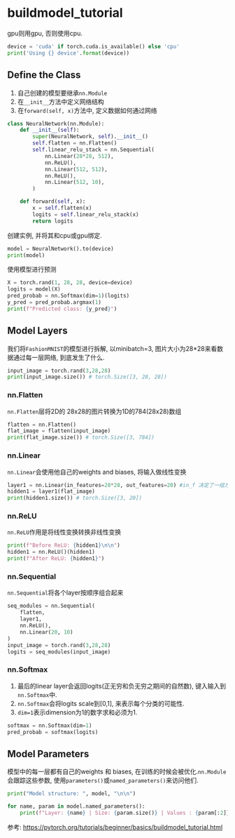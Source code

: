 # buildmodel_tutorial

gpu则用gpu, 否则使用cpu.
```python
device = 'cuda' if torch.cuda.is_available() else 'cpu'
print('Using {} device'.format(device))
```
## Define the Class

1. 自己创建的模型要继承`nn.Module`
2. 在`__init__`方法中定义网络结构
3. 在`forward(self, x)`方法中, 定义数据如何通过网络

```python
class NeuralNetwork(nn.Module):
    def __init__(self):
        super(NeuralNetwork, self).__init__()
        self.flatten = nn.Flatten()
        self.linear_relu_stack = nn.Sequential(
            nn.Linear(28*28, 512),
            nn.ReLU(),
            nn.Linear(512, 512),
            nn.ReLU(),
            nn.Linear(512, 10),
        )

    def forward(self, x):
        x = self.flatten(x)
        logits = self.linear_relu_stack(x)
        return logits
```

创建实例, 并将其和cpu或gpu绑定.
```python
model = NeuralNetwork().to(device)
print(model)
```

使用模型进行预测
```python
X = torch.rand(1, 28, 28, device=device)
logits = model(X)
pred_probab = nn.Softmax(dim=1)(logits)
y_pred = pred_probab.argmax(1)
print(f"Predicted class: {y_pred}")
```



## Model Layers
我们将`FashionMNIST`的模型进行拆解, 以minibatch=3, 图片大小为28*28来看数据通过每一层网络, 到底发生了什么.
```python
input_image = torch.rand(3,28,28)
print(input_image.size()) # torch.Size([3, 28, 28])
```
### nn.Flatten
`nn.Flatten`层将2D的 28x28的图片转换为1D的784(28x28)数组

```python
flatten = nn.Flatten()
flat_image = flatten(input_image)
print(flat_image.size()) # torch.Size([3, 784])
```

### nn.Linear
`nn.Linear`会使用他自己的weights and biases, 将输入做线性变换
```python
layer1 = nn.Linear(in_features=28*28, out_features=20) #in_f 决定了一组方程有多少个w, out_决定了有几组方程
hidden1 = layer1(flat_image)
print(hidden1.size()) # torch.Size([3, 20])
```
### nn.ReLU
`nn.ReLU`作用是将线性变换转换非线性变换
```python
print(f"Before ReLU: {hidden1}\n\n")
hidden1 = nn.ReLU()(hidden1)
print(f"After ReLU: {hidden1}")
```
### nn.Sequential
`nn.Sequential`将各个layer按顺序组合起来

```python
seq_modules = nn.Sequential(
    flatten,
    layer1,
    nn.ReLU(),
    nn.Linear(20, 10)
)
input_image = torch.rand(3,28,28)
logits = seq_modules(input_image)
```

### nn.Softmax
1. 最后的linear layer会返回logits(正无穷和负无穷之期间的自然数), 键入输入到`nn.Softmax`中.
2. `nn.Softmax`会将logits scale到[0,1], 来表示每个分类的可能性.
3. `dim=1`表示dimension为1的数字求和必须为1.
```python
softmax = nn.Softmax(dim=1)
pred_probab = softmax(logits)
```

## Model Parameters
模型中的每一层都有自己的weights 和 biases, 在训练的时候会被优化.`nn.Module`会跟踪这些参数, 使用`parameters()`或`named_parameters()`来访问他们.

```python
print("Model structure: ", model, "\n\n")

for name, param in model.named_parameters():
    print(f"Layer: {name} | Size: {param.size()} | Values : {param[:2]} \n")
```



参考:
https://pytorch.org/tutorials/beginner/basics/buildmodel_tutorial.html